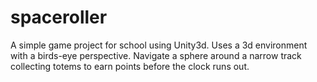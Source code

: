 spaceroller
===========

A simple game project for school using Unity3d. Uses a 3d environment with a birds-eye perspective. Navigate a sphere around a narrow track collecting totems to earn points before the clock runs out.
